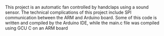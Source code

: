 This project is an automatic fan controlled by handclaps using a sound sensor. The technical
complications of this project include SPI communication between the ARM and Arduino board.
Some of this code is written and compiled by the Arduino IDE, while the main.c file was compiled 
using GCU C on an ARM board
